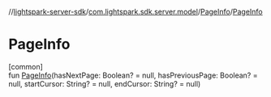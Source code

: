 //[lightspark-server-sdk](../../../index.md)/[com.lightspark.sdk.server.model](../index.md)/[PageInfo](index.md)/[PageInfo](-page-info.md)

# PageInfo

[common]\
fun [PageInfo](-page-info.md)(hasNextPage: Boolean? = null, hasPreviousPage: Boolean? = null, startCursor: String? = null, endCursor: String? = null)

